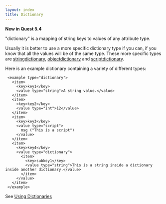 ```yaml
---
layout: index
title: Dictionary
---
```


**New in Quest 5.4**

"dictionary" is a mapping of string keys to values of any attribute type.

Usually it is better to use a more specific dictionary type if you can, if you know that all the values will be of the same type. These more specific types are [stringdictionary](stringdictionary.html), [objectdictionary](objectdictionary.html) and [scriptdictionary](scriptdictionary.html).

Here is an example dictionary containing a variety of different types:

     <example type="dictionary">
       <item>
         <key>key1</key>
         <value type="string">A string value.</value>
       </item>
       <item>
         <key>key2</key>
         <value type="int">12</value>
       </item>
       <item>
         <key>key3</key>
         <value type="script">
           msg ("This is a script")
         </value>
       </item>
       <item>
         <key>key4</key>
         <value type="dictionary">
           <item>
             <key>subkey1</key>
             <value type="string">This is a string inside a dictionary inside another dictionary.</value>
           </item>
         </value>
       </item>
     </example>

See [Using Dictionaries](../using_dictionaries.html)
